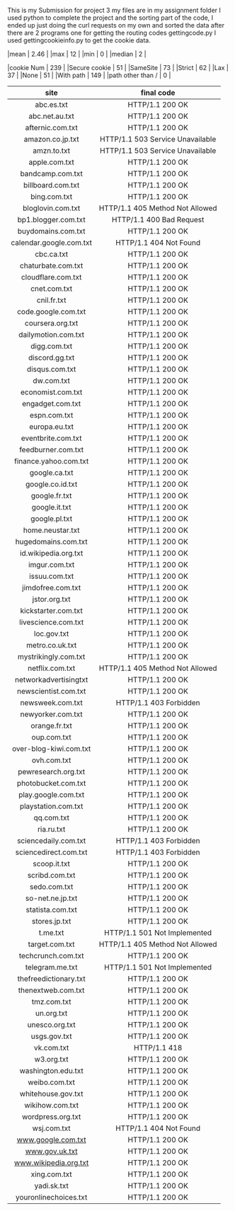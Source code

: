 This is my Submission for project 3 my files are in my assignment folder
I used python to complete the project and the sorting part of the code, 
I ended up just doing the curl requests on my own and sorted the data after
there are 2 programs one for getting the routing codes gettingcode.py
I used gettingcookieinfo.py to get the cookie data. 

|mean   |  2.46  |
|max    |   12   |
|min    |   0    |
|median |   2    |

|cookie Num         |      239        |
|Secure cookie      |       51        |
|SameSite           |       73        |
|Strict             |       62        |
|Lax                |       37        |
|None               |       51        |
|With path          |      149        |
|path other than /  |        0        |




|site                   |final code                            |
| :-------------------: |:------------------------------------:|
|abc.es.txt             |                       HTTP/1.1 200 OK|
|abc.net.au.txt         |                       HTTP/1.1 200 OK|
|afternic.com.txt       |                       HTTP/1.1 200 OK|
|amazon.co.jp.txt       |      HTTP/1.1 503 Service Unavailable|
|amzn.to.txt            |      HTTP/1.1 503 Service Unavailable|
|apple.com.txt          |                       HTTP/1.1 200 OK|
|bandcamp.com.txt       |                       HTTP/1.1 200 OK|
|billboard.com.txt      |                       HTTP/1.1 200 OK|
|bing.com.txt           |                       HTTP/1.1 200 OK|
|bloglovin.com.txt      |       HTTP/1.1 405 Method Not Allowed|
|bp1.blogger.com.txt    |              HTTP/1.1 400 Bad Request|
|buydomains.com.txt     |                       HTTP/1.1 200 OK|
|calendar.google.com.txt|                HTTP/1.1 404 Not Found|
|cbc.ca.txt             |                       HTTP/1.1 200 OK|
|chaturbate.com.txt     |                       HTTP/1.1 200 OK|
|cloudflare.com.txt     |                       HTTP/1.1 200 OK|
|cnet.com.txt           |                       HTTP/1.1 200 OK|
|cnil.fr.txt            |                       HTTP/1.1 200 OK|
|code.google.com.txt    |                       HTTP/1.1 200 OK|
|coursera.org.txt       |                       HTTP/1.1 200 OK|
|dailymotion.com.txt    |                       HTTP/1.1 200 OK|
|digg.com.txt           |                       HTTP/1.1 200 OK|
|discord.gg.txt         |                       HTTP/1.1 200 OK|
|disqus.com.txt         |                       HTTP/1.1 200 OK|
|dw.com.txt             |                       HTTP/1.1 200 OK|
|economist.com.txt      |                       HTTP/1.1 200 OK|
|engadget.com.txt       |                       HTTP/1.1 200 OK|
|espn.com.txt           |                       HTTP/1.1 200 OK|
|europa.eu.txt          |                       HTTP/1.1 200 OK|
|eventbrite.com.txt     |                       HTTP/1.1 200 OK|
|feedburner.com.txt     |                       HTTP/1.1 200 OK|
|finance.yahoo.com.txt  |                       HTTP/1.1 200 OK|
|google.ca.txt          |                       HTTP/1.1 200 OK|
|google.co.id.txt       |                       HTTP/1.1 200 OK|
|google.fr.txt          |                       HTTP/1.1 200 OK|
|google.it.txt          |                       HTTP/1.1 200 OK|
|google.pl.txt          |                       HTTP/1.1 200 OK|
|home.neustar.txt       |                       HTTP/1.1 200 OK|
|hugedomains.com.txt    |                       HTTP/1.1 200 OK|
|id.wikipedia.org.txt   |                       HTTP/1.1 200 OK|
|imgur.com.txt          |                       HTTP/1.1 200 OK|
|issuu.com.txt          |                       HTTP/1.1 200 OK|
|jimdofree.com.txt      |                       HTTP/1.1 200 OK|
|jstor.org.txt          |                       HTTP/1.1 200 OK|
|kickstarter.com.txt    |                       HTTP/1.1 200 OK|
|livescience.com.txt    |                       HTTP/1.1 200 OK|
|loc.gov.txt            |                       HTTP/1.1 200 OK|
|metro.co.uk.txt        |                       HTTP/1.1 200 OK|
|mystrikingly.com.txt   |                       HTTP/1.1 200 OK|
|netflix.com.txt        |       HTTP/1.1 405 Method Not Allowed|
|networkadvertisingtxt  |                       HTTP/1.1 200 OK|
|newscientist.com.txt   |                       HTTP/1.1 200 OK|
|newsweek.com.txt       |                HTTP/1.1 403 Forbidden|
|newyorker.com.txt      |                       HTTP/1.1 200 OK|
|orange.fr.txt          |                       HTTP/1.1 200 OK|
|oup.com.txt            |                       HTTP/1.1 200 OK|
|over-blog-kiwi.com.txt |                       HTTP/1.1 200 OK|
|ovh.com.txt            |                       HTTP/1.1 200 OK|
|pewresearch.org.txt    |                       HTTP/1.1 200 OK|
|photobucket.com.txt    |                       HTTP/1.1 200 OK|
|play.google.com.txt    |                       HTTP/1.1 200 OK|
|playstation.com.txt    |                       HTTP/1.1 200 OK|
|qq.com.txt             |                       HTTP/1.1 200 OK|
|ria.ru.txt             |                       HTTP/1.1 200 OK|
|sciencedaily.com.txt   |                HTTP/1.1 403 Forbidden|
|sciencedirect.com.txt  |                HTTP/1.1 403 Forbidden|
|scoop.it.txt           |                       HTTP/1.1 200 OK|
|scribd.com.txt         |                       HTTP/1.1 200 OK|
|sedo.com.txt           |                       HTTP/1.1 200 OK|
|so-net.ne.jp.txt       |                       HTTP/1.1 200 OK|
|statista.com.txt       |                       HTTP/1.1 200 OK|
|stores.jp.txt          |                       HTTP/1.1 200 OK|
|t.me.txt               |          HTTP/1.1 501 Not Implemented|
|target.com.txt         |       HTTP/1.1 405 Method Not Allowed|
|techcrunch.com.txt     |                       HTTP/1.1 200 OK|
|telegram.me.txt        |          HTTP/1.1 501 Not Implemented|
|thefreedictionary.txt  |                       HTTP/1.1 200 OK|
|thenextweb.com.txt     |                       HTTP/1.1 200 OK|
|tmz.com.txt            |                       HTTP/1.1 200 OK|
|un.org.txt             |                       HTTP/1.1 200 OK|
|unesco.org.txt         |                       HTTP/1.1 200 OK|
|usgs.gov.txt           |                       HTTP/1.1 200 OK|
|vk.com.txt             |                          HTTP/1.1 418|
|w3.org.txt             |                       HTTP/1.1 200 OK|
|washington.edu.txt     |                       HTTP/1.1 200 OK|
|weibo.com.txt          |                       HTTP/1.1 200 OK|
|whitehouse.gov.txt     |                       HTTP/1.1 200 OK|
|wikihow.com.txt        |                       HTTP/1.1 200 OK|
|wordpress.org.txt      |                       HTTP/1.1 200 OK|
|wsj.com.txt            |                HTTP/1.1 404 Not Found|
|www.google.com.txt     |                       HTTP/1.1 200 OK|
|www.gov.uk.txt         |                       HTTP/1.1 200 OK|
|www.wikipedia.org.txt  |                       HTTP/1.1 200 OK|
|xing.com.txt           |                       HTTP/1.1 200 OK|
|yadi.sk.txt            |                       HTTP/1.1 200 OK|
|youronlinechoices.txt  |                       HTTP/1.1 200 OK|
